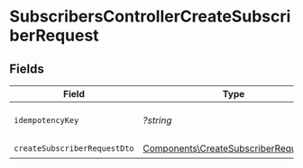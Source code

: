 # SubscribersControllerCreateSubscriberRequest


## Fields

| Field                                                                                          | Type                                                                                           | Required                                                                                       | Description                                                                                    |
| ---------------------------------------------------------------------------------------------- | ---------------------------------------------------------------------------------------------- | ---------------------------------------------------------------------------------------------- | ---------------------------------------------------------------------------------------------- |
| `idempotencyKey`                                                                               | *?string*                                                                                      | :heavy_minus_sign:                                                                             | A header for idempotency purposes                                                              |
| `createSubscriberRequestDto`                                                                   | [Components\CreateSubscriberRequestDto](../../Models/Components/CreateSubscriberRequestDto.md) | :heavy_check_mark:                                                                             | N/A                                                                                            |